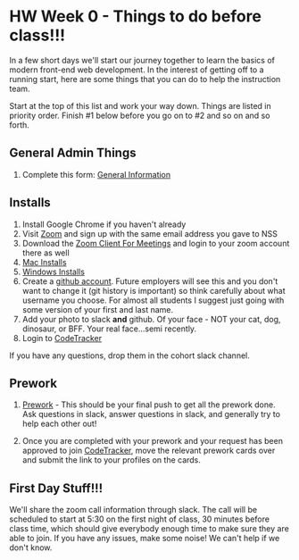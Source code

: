 # HW Week 0 - Things to do before class!!!

In a few short days we'll start our journey together to learn the basics of modern front-end web development. In the interest of getting off to a running start, here are some things that you can do to help the instruction team.

Start at the top of this list and work your way down.  Things are listed in priority order.  Finish #1 below before you go on to #2 and so on and so forth.

## General Admin Things
1. Complete this form: [General Information](https://forms.gle/GxPgRN5hD8iknWR38)

## Installs
1. Install Google Chrome if you haven't already
1. Visit [Zoom](https://zoom.us/) and sign up with the same email address you gave to NSS
1. Download the [Zoom Client For Meetings](https://zoom.us/download#client_4meeting) and login to your zoom account there as well
1. [Mac Installs](https://github.com/nss-nightclass-projects/Night-Class-Resources/blob/master/book-1-foundations/chapters/setup.md#installs-for-mac---osx)
1. [Windows Installs](https://github.com/nss-nightclass-projects/Night-Class-Resources/blob/master/book-1-foundations/chapters/setup.md#installs-for-windows)
1. Create a [github account](https://github.com).  Future employers will see this and you don't want to change it (git history is important) so think carefully about what username you choose.  For almost all students I suggest just going with some version of your first and last name.
1. Add your photo to slack **and** github.  Of your face - NOT your cat, dog, dinosaur, or BFF.  Your real face...semi recently.
1. Login to [CodeTracker](https://codeTracker.tech)

If you have any questions, drop them in the cohort slack channel.

## Prework
1. [Prework](https://nashville-software-school.github.io/web-development-foundations/) - This should be your final push to get all the prework done. Ask questions in slack, answer questions in slack, and generally try to help each other out!

1. Once you are completed with your prework and your request has been approved to join [CodeTracker](https://codetracker.tech), move the relevant prework cards over and submit the link to your profiles on the cards.

## First Day Stuff!!!
We'll share the zoom call information through slack. The call will be scheduled to start at 5:30 on the first night of class, 30 minutes before class time, which should give everybody enough time to make sure they are able to join. If you have any issues, make some noise! We can't help if we don't know.

